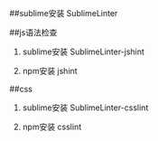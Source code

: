 ##sublime安装 SublimeLinter


##js语法检查

1. sublime安装 SublimeLinter-jshint

2. npm安装 jshint

##css

1. sublime安装 SublimeLinter-csslint

2. npm安装 csslint 



